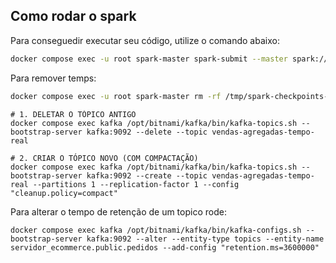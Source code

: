 ## Como rodar o spark

Para conseguedir executar seu código, utilize o comando abaixo:

```bash
docker compose exec -u root spark-master spark-submit --master spark://spark-master:7077 --packages org.apache.spark:spark-sql-kafka-0-10_2.13:4.0.0 /opt/bitnami/spark/apps/agregador_stream.py
```

Para remover temps:

```bash
docker compose exec -u root spark-master rm -rf /tmp/spark-checkpoints-batch-style-30m
```

```base
# 1. DELETAR O TÓPICO ANTIGO
docker compose exec kafka /opt/bitnami/kafka/bin/kafka-topics.sh --bootstrap-server kafka:9092 --delete --topic vendas-agregadas-tempo-real

# 2. CRIAR O TÓPICO NOVO (COM COMPACTAÇÃO)
docker compose exec kafka /opt/bitnami/kafka/bin/kafka-topics.sh --bootstrap-server kafka:9092 --create --topic vendas-agregadas-tempo-real --partitions 1 --replication-factor 1 --config "cleanup.policy=compact"
```

Para alterar o tempo de retenção de um topico rode:

```base
docker compose exec kafka /opt/bitnami/kafka/bin/kafka-configs.sh --bootstrap-server kafka:9092 --alter --entity-type topics --entity-name servidor_ecommerce.public.pedidos --add-config "retention.ms=3600000"
```

